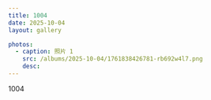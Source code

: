 ```yaml
---
title: 1004
date: 2025-10-04
layout: gallery

photos:
  - caption: 照片 1
    src: /albums/2025-10-04/1761838426781-rb692w4l7.png
    desc: 
---
```


1004
